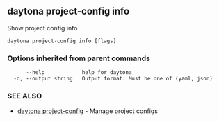 ## daytona project-config info

Show project config info

```
daytona project-config info [flags]
```

### Options inherited from parent commands

```
      --help            help for daytona
  -o, --output string   Output format. Must be one of (yaml, json)
```

### SEE ALSO

* [daytona project-config](daytona_project-config.md)	 - Manage project configs

